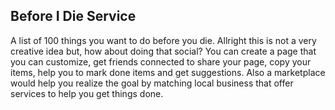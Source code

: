 ## Before I Die Service

A list of 100 things you want to do before you die. Allright this is not a very creative idea but, how about doing that social? You can create a page that you can customize, get friends connected to share your page, copy your items, help you to mark done items and get suggestions. Also a marketplace would help you realize the goal by matching local business that offer services to help you get things done.
